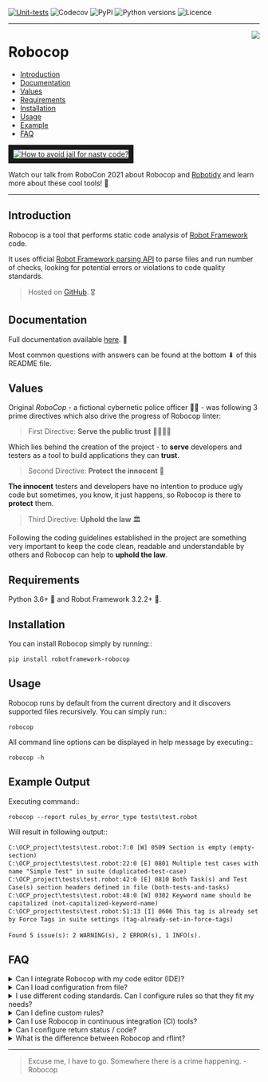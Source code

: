 [![Unit-tests](https://img.shields.io/github/workflow/status/MarketSquare/robotframework-robocop/Unit%20tests/master)](https://github.com/MarketSquare/robotframework-robocop/actions?query=workflow%3A%22Unit+tests%22 "GitHub Workflow Unit Tests Status")
![Codecov](https://img.shields.io/codecov/c/github/MarketSquare/robotframework-robocop/master "Code coverage on master branch")
![PyPI](https://img.shields.io/pypi/v/robotframework-robocop?label=version "PyPI package version")
![Python versions](https://img.shields.io/pypi/pyversions/robotframework-robocop "Supported Python versions")
![Licence](https://img.shields.io/pypi/l/robotframework-robocop "PyPI - License")

---

<img style="float:right" src="https://raw.githubusercontent.com/MarketSquare/robotframework-robocop/master/docs/images/robocop_logo_small.png">

Robocop
===============

- [Introduction](#introduction)
- [Documentation](#documentation)
- [Values](#values)
- [Requirements](#requirements)
- [Installation](#installation)
- [Usage](#usage)
- [Example](#example)
- [FAQ](#faq)

<a href="http://www.youtube.com/watch?feature=player_embedded&v=VIDEO_ID"
target="_blank"><img src="http://img.youtube.com/vi/VIDEO_ID/0.jpg" 
alt="How to avoid jail for nasty code?" width="240" height="180" border="10" /></a>

Watch our talk from RoboCon 2021 about Robocop and
[Robotidy](https://github.com/MarketSquare/robotframework-tidy)
and learn more about these cool tools! 🤖

---

Introduction <a name="introduction"></a>
------------

Robocop is a tool that performs static code analysis of [Robot Framework](https://github.com/robotframework/robotframework) code.

It uses official [Robot Framework parsing API](https://robot-framework.readthedocs.io/en/latest/) to parse files and run number of checks,
looking for potential errors or violations to code quality standards.

> Hosted on [GitHub](https://github.com/MarketSquare/robotframework-robocop). 🎖

Documentation <a name="documentation"></a>
-------------

Full documentation available [here](https://robocop.readthedocs.io). 📖

Most common questions with answers can be found at the bottom ⬇ of this README file.

Values <a name="values"></a>
-------
Original *RoboCop* - a fictional cybernetic police officer 👮‍♂ - was following 3 prime directives
which also drive the progress of Robocop linter:

> First Directive: **Serve the public trust** 👨‍👩‍👧‍👦

Which lies behind the creation of the project - to **serve** developers and testers as a tool to build applications they can **trust**.

> Second Directive: **Protect the innocent** 👶

**The innocent** testers and developers have no intention to produce ugly code but sometimes, you know, it just happens,
so Robocop is there to **protect** them.

> Third Directive: **Uphold the law** 🏛

Following the coding guidelines established in the project are something very important to keep the code clean,
readable and understandable by others and Robocop can help to **uphold the law**.

Requirements <a name="requirements"></a>
------------

Python 3.6+ 🐍 and Robot Framework 3.2.2+ 🤖.

Installation <a name="installation"></a>
------------

You can install Robocop simply by running::

```
pip install robotframework-robocop
```


Usage <a name="usage"></a>
-----

Robocop runs by default from the current directory and it discovers supported files recursively.
You can simply run::

```
robocop
```
    
All command line options can be displayed in help message by executing::

```
robocop -h
```

Example Output <a name="example"></a>
--------------

Executing command::

```
robocop --report rules_by_error_type tests\test.robot
```


Will result in following output::
```shell
C:\OCP_project\tests\test.robot:7:0 [W] 0509 Section is empty (empty-section)
C:\OCP_project\tests\test.robot:22:0 [E] 0801 Multiple test cases with name "Simple Test" in suite (duplicated-test-case)
C:\OCP_project\tests\test.robot:42:0 [E] 0810 Both Task(s) and Test Case(s) section headers defined in file (both-tests-and-tasks)
C:\OCP_project\tests\test.robot:48:0 [W] 0302 Keyword name should be capitalized (not-capitalized-keyword-name)
C:\OCP_project\tests\test.robot:51:13 [I] 0606 This tag is already set by Force Tags in suite settings (tag-already-set-in-force-tags)

Found 5 issue(s): 2 WARNING(s), 2 ERROR(s), 1 INFO(s).
```

FAQ <a name="faq"></a>
---
<details>
  <summary>Can I integrate Robocop with my code editor (IDE)?</summary>
  
  **Yes**, Robocop integrates nicely with popular IDEs like PyCharm or VSCode
  thanks to [Robot Framework Language Server](https://github.com/robocorp/robotframework-lsp).
  Read simple manual (README) in that project to figure out how to install & use it.

  You can also use Robocop in PyCharm easily as an external tool.
  To configure it, go to: `File` → `Settings` → `Tools` → `External Tools`
  and click `+` icon. Then put values based on
  [official instructions](https://www.jetbrains.com/help/pycharm/configuring-third-party-tools.html)
  or this screenshot:

  ![Robocop](docs/images/robocop_external_tool.jpg)

  If you're using Python virtual environment in your project,
  make sure to provide correct path to robocop.exe located in `venv\Scripts\robocop.exe`.
  Now, you can run Robocop by right-clicking on a file or directory and choosing
  `External tools` → `Robocop`.

  We suggest also to add a keyboard shortcut (e.g. `Ctrl + , (comma)`)
  to quickly run Robocop on selected files. You can map the shortcut in `Settings` → `Keymap`.
</details>

<details>
  <summary>Can I load configuration from file?</summary>

  **Yes**, there are multiple ways to configure Robocop:

  ### Argument file

  You can add command line options to an argument file, preferably one option with value for a line.
  Such file can be used as an input for Robocop with `--argumentfile / -A` option, e.g.
  ```robocop -A robocop.cfg```. You can mix arguments from file with ones provided in run command.

  Example argument file:
  ```commandline
  --exclude *doc*
  --exclude 0510
  --threshold W
  --configure inconsistent-assignment:assignment_sign_type:equal_sign
  --configure line-too-long:line_length:140
  --reports all
  --output robocop.log
  ```

  ---

  ### `.robocop` file

  It is a default file that is loaded only when no command line options are provided for Robocop.
  When running plain `robocop` command, it looks for `.robocop` file from place where it was run
  until it finds `.git` file. Options can be provided like in the example above.

  ---

  ### `pyproject.toml` file

  If there is no `.robocop` file and `toml` module is installed,
  Robocop will try to load configuration from `pyproject.toml` file (if it exists).
  Options have the same names as command line arguments
  and need to be placed under `[tool.robocop]` section.

  Example configuration file:
  ```commandline
  [tool.robocop]
  paths = [
      "tests\\atest\\rules\\bad-indent",
      "tests\\atest\\rules\\duplicated-library"
  ]
  include = ['W0504', '*doc*']
  exclude = ["0203"]
  reports = [
      "rules_by_id",
      "scan_timer"
  ]
  ignore = ["ignore_me.robot"]
  ext-rules = ["path_to_external\\dir"]
  filetypes = [".txt", ".csv"]
  threshold = "E"
  format = "{source}:{line}:{col} [{severity}] {rule_id} {desc} (name)"
  output = "robocop.log"
  configure = [
      "line-too-long:line_length:150",
      "0201:severity:E"
  ]
  no_recursive = true
  ```
</details>

<details>
  <summary>I use different coding standards. Can I configure rules so that they fit my needs?</summary>

  **Yes**, some rules are configurable. You can list them by running `robocop --list-configurables`
  or just `robocop -lc`.

  Configuring is done by using `-c / --configure` command line option followed by pattern
  `<rule>:<param_name>:<value>` where:
  - `<rule>` can either be rule name or its id
  - `<param_name>` is a public name of the parameter
  - `<value>` is a desired value of the parameter

  For example:
  ```commandline
  --configure line-too-long:line_length:140
  ```
  is equivalent to
  ```commandline
  -c 0508:line_length:140
  ```
  ---
  Each rule's severity can also be overwritten. Possible values are
  `e/error`, `w/warning` or `i/info` and are case-insensitive. Example:
  ```commandline
  -c too-long-test-case:severity:e
  ```
  ---
  If there are special cases in your code that violate the rules
  you can also exclude them in the source code. 

  Example:
  ```
  Keyword with lowercased name  # robocop: disable
  ```

  More about it in
  [our documentation](https://robocop.readthedocs.io/en/latest/including_rules.html#ignore-rule-from-source-code).

</details>

<details>
  <summary>Can I define custom rules?</summary>

  **Yes**, you can define and include custom rules using `-rules / --ext-rules` command line option
  by providing a path to a file containing your rule(s). The option accepts comma-separated list
  of paths to files or directories, e.g.
  ```
  robocop -rules my/own/rule.py --ext-rules rules.py,external_rules.py
  ```

  If you feel that your rule is very helpful and should be included in Robocop permanently,
  you can always share your solution by
  [submitting a pull request](https://github.com/MarketSquare/robotframework-robocop/pulls).
  You can also share your idea by
  [creating an issue](https://github.com/MarketSquare/robotframework-robocop/issues).

  More about external rules with code examples in 
  [our documentation](https://robocop.readthedocs.io/en/latest/external_rules.html).
</details>

<details>
  <summary>Can I use Robocop in continuous integration (CI) tools?</summary>

  **Yes**, it is easy to integrate Robocop with other tools.
  It is possible to redirect the output to a file by using `-o / --output` command line option
  which can later be easily parsed because the format is very similar to other linter tools like
  [pylint](https://github.com/PyCQA/pylint).

  For example in Jenkins you can use
  [Warnings Next Generation plugin](https://plugins.jenkins.io/warnings-ng/)
  to integrate Robocop results in your pipeline. More details can be found
  [here](https://github.com/jenkinsci/warnings-ng-plugin/blob/master/doc/Documentation.md#creating-support-for-a-custom-tool).

  One of the important topics related to CI is return code which can also be configured in Robocop.
  More on that can be found in the next question or in
  [our documentation](https://robocop.readthedocs.io/en/latest/user_guide.html#return-status).

</details>

<details>
  <summary>Can I configure return status / code?</summary>

  **Yes**, by default Robocop returns code 0 if number of found issues does not exceed quality gates.

  Quality gates are the number specified for each severity (error, warning, info) that cannot be
  exceeded. Every violation of quality gates increases the return code by 1 up to maximum of 255.
  Default values for quality gates are:
  ```
  quality_gate = {
            'E': 0,
            'W': 0,
            'I': -1
        }
  ```
  which shows the accepted number of issues by severity. In that case each error and warning
  increases the return code. Rules with INFO severity do not affect the return code.

  To configure quality gates, you simply use `-c / --configure` command line option
  with following pattern ```--configure return_status:quality_gates:<severity>=limit```.
  You can change all limits at once. Example:
  ```commandline
  --configure return_status:quality_gates:E=0:W=100:I=-1
  ```
  which means that no errors are accepted, up to 100 warnings are tolerated and issues with
  INFO severity do not affect the return code.

</details>

<details>
  <summary>What is the difference between Robocop and rflint?</summary>

  Robocop is better in every case because it:
  - has maaaaany rules that check the quality of your Robot Framework code
  - is integrated with popular IDE tools
  - is highly configurable
  - has very good defaults that work out of the box
  - can be configured in source code
  - uses latest [Robot Framework Parsing API](https://robot-framework.readthedocs.io/en/latest/)
  - is actively developed & fixed
  - is easy to integrate with external tools
  - can redirect output to a file
  - displays nice reports
  - is easy to extend it with new rules
  - is cool 😎

  Still not convinced? Watch our talk about Robocop &
  [Robotidy](https://github.com/MarketSquare/robotframework-tidy)
  and see for yourself! 😎

  <a href="http://www.youtube.com/watch?feature=player_embedded&v=VIDEO_ID"
  target="_blank"><img src="http://img.youtube.com/vi/VIDEO_ID/0.jpg"
  alt="How to avoid jail for nasty code?" width="240" height="180" border="10" /></a>

</details>

----

> Excuse me, I have to go. Somewhere there is a crime happening. - Robocop
